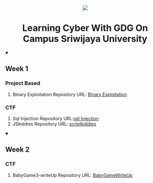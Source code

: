 <div align="center">
  <a>
      <img src="https://res.cloudinary.com/startup-grind/image/upload/c_fill,dpr_2.0,f_auto,g_center,h_360,q_100,w_1140/v1/gcs/platform-data-goog/contentbuilder/GDG-Bevy-ChapterBanner.jpg">
  </a>
  <h1>Learning Cyber With GDG On Campus Sriwijaya University </h1> 
</div>

<details open >
  <summary><h2>Week 1</h2></summary>
  <h3>Project Based</h3>
  <ol>
    <li>Binary Exploitation Repository URL: <a href="https://github.com/ZahidWazifa/BasicBufferOverFlow">Binary Exploitation </a></li>
  </ol>
  <h3>CTF</h3>
  <ol>
    <li>Sql Injection Repository URL:<a href="https://github.com/ZahidWazifa/sqlinjection/blob/master/README.md">sql Injection</a></li>
    <li>JSkiddies Repository URL: <a href="https://github.com/ZahidWazifa/javascriptkiddies/blob/master/README.md"> scriptkiddies</a></li>
  </ol>
</details>
<details open >
  <summary><h2>Week 2</h2></summary>
  <h3>CTF</h3>
  <ol>
    <li>BabyGame3-writeUp Repository URL: <a href="https://github.com/ZahidWazifa/BabyGame3-WriteUp"> BabyGameWriteUp</a></li>
  </ol>
</details>
